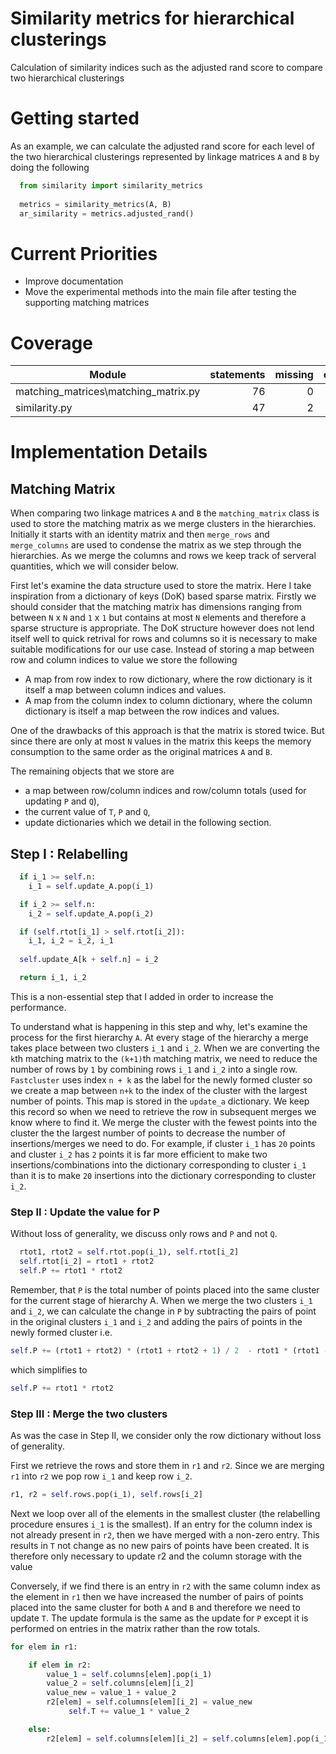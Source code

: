 # Similarity metrics for hierarchical clusterings

Calculation of similarity indices such as the adjusted rand score to compare two hierarchical clusterings

# Getting started

As an example, we can calculate the adjusted rand score for each level of the two hierarchical clusterings represented by linkage
matrices `A` and `B` by doing the following

```python
  from similarity import similarity_metrics
  
  metrics = similarity_metrics(A, B)
  ar_similarity = metrics.adjusted_rand()
```
# Current Priorities
* Improve documentation
* Move the experimental methods into the main file after testing the supporting matching matrices

# Coverage

| Module                               | statements | missing | excluded | coverage |
|--------------------------------------|-----------:|--------:|---------:|---------:|
| matching_matrices\matching_matrix.py |         76 |       0 |        0 |     100% |
| similarity.py                        |         47 |       2 |        0 |      96% |

# Implementation Details

## Matching Matrix

When comparing two linkage matrices `A` and `B` the `matching_matrix` class is used to store the matching matrix as we merge clusters in the hierarchies. Initially it starts with an identity matrix and then `merge_rows` and `merge_columns` are used to condense the matrix as we step through the hierarchies. As we merge the columns and rows we keep track of serveral quantities, which we will consider below.

First let's examine the data structure used to store the matrix. Here I take inspiration from a dictionary of keys (DoK) based sparse matrix. Firstly we should consider that the matching matrix has dimensions ranging from between `N` x `N` and `1` x `1` but contains at most `N` elements and therefore a sparse structure is appropriate. The DoK structure however does not lend itself well to quick retrival for rows and columns so it is necessary to make suitable modifications for our use case. Instead of storing a map between row and column indices to value we store the following

* A map from row index to row dictionary, where the row dictionary is it itself a map between column indices and values.
* A map from the column index to column dictionary, where the column dictionary is itself a map between the row indices and values.

One of the drawbacks of this approach is that the matrix is stored twice. But since there are only at most `N` values in the matrix this keeps the memory consumption to the same order as the original matrices `A` and `B`.

The remaining objects that we store are 
* a map between row/column indices and row/column totals (used for updating `P` and `Q`),
* the current value of `T`, `P` and `Q`,
* update dictionaries which we detail in the following section.

## Step I : Relabelling

```python
  if i_1 >= self.n: 
    i_1 = self.update_A.pop(i_1) 

  if i_2 >= self.n: 
    i_2 = self.update_A.pop(i_2) 

  if (self.rtot[i_1] > self.rtot[i_2]):
    i_1, i_2 = i_2, i_1
        
  self.update_A[k + self.n] = i_2

  return i_1, i_2
```

This is a non-essential step that I added in order to increase the performance.

To understand what is happening in this step and why, let's examine the process for the first hierarchy `A`. At every stage of the hierarchy a merge takes place between two clusters `i_1` and `i_2`. When we are converting the `k`th matching matrix to the `(k+1)`th matching matrix, we need to reduce the number of rows by `1` by combining rows `i_1` and `i_2` into a single row. `Fastcluster` uses index `n + k` as the label for the newly formed cluster so we create a map between `n+k` to the index of the cluster with the largest number of points. This map is stored in the `update_a` dictionary. We keep this record so when we need to retrieve the row in subsequent merges we know where to find it. We merge the cluster with the fewest points into the cluster the the largest number of points to decrease the number of insertions/merges we need to do. For example, if cluster `i_1` has `20` points and cluster `i_2` has `2` points it is far more efficient to make two insertions/combinations into the dictionary corresponding to cluster `i_1` than it is to make `20` insertions into the dictionary corresponding to cluster `i_2`.

### Step II : Update the value for P

Without loss of generality, we discuss only rows and `P` and not `Q`.

```python
  rtot1, rtot2 = self.rtot.pop(i_1), self.rtot[i_2]
  self.rtot[i_2] = rtot1 + rtot2
  self.P += rtot1 * rtot2
```

Remember, that `P` is the total number of points placed into the same cluster for the current stage of hierarchy A. When we merge the two clusters `i_1` and `i_2`, we can calculate the change in `P` by subtracting the pairs of point in the original clusters `i_1` and `i_2` and adding the pairs of points in the newly formed cluster i.e.

```python
self.P += (rtot1 + rtot2) * (rtot1 + rtot2 + 1) / 2  - rtot1 * (rtot1 - 1) / 2 - rtot2 * (rtot2 - 1) / 2 
```

which simplifies to 
```python
self.P += rtot1 * rtot2
```

### Step III : Merge the two clusters
As was the case in Step II, we consider only the row dictionary without loss of generality. 

First we retrieve the rows and store them in `r1` and `r2`. Since we are merging `r1` into `r2` we pop row `i_1` and keep row `i_2`.

```python
r1, r2 = self.rows.pop(i_1), self.rows[i_2]
```

Next we loop over all of the elements in the smallest cluster (the relabelling procedure ensures `i_1` is the smallest). If an entry for the column index is not already present in `r2`, then we have merged with a non-zero entry. This results in `T` not change as no new pairs of points have been created. It is therefore only necessary to update r2 and the column storage with the value

Conversely, if we find there is an entry in `r2` with the same column index as the element in `r1` then we have increased the number of pairs of points placed into the same cluster for both `A` and `B` and therefore we need to update `T`. The update formula is the same as the update for `P` except it is performed on entries in the matrix rather than the row totals.

```python
for elem in r1: 

    if elem in r2: 
        value_1 = self.columns[elem].pop(i_1)
        value_2 = self.columns[elem][i_2]
        value_new = value_1 + value_2
        r2[elem] = self.columns[elem][i_2] = value_new
             self.T += value_1 * value_2

    else:
        r2[elem] = self.columns[elem][i_2] = self.columns[elem].pop(i_1)

```




